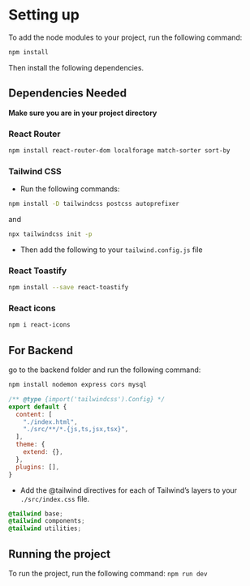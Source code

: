 # Setting up
To add the node modules to your project, run the following command:
```bash
npm install
```

Then install the following dependencies.

## Dependencies Needed
**Make sure you are in your project directory**
### React Router
```bash
npm install react-router-dom localforage match-sorter sort-by
```
### Tailwind CSS
- Run the following commands:
```bash 
npm install -D tailwindcss postcss autoprefixer
``` 
and 
```bash 
npx tailwindcss init -p
```

- Then add the following to your `tailwind.config.js` file

### React Toastify
```bash
npm install --save react-toastify
```

### React icons
```bash
npm i react-icons
```

## For Backend
go to the backend folder and run the following command:
```bash
npm install nodemon express cors mysql
```

```js
/** @type {import('tailwindcss').Config} */
export default {
  content: [
    "./index.html",
    "./src/**/*.{js,ts,jsx,tsx}",
  ],
  theme: {
    extend: {},
  },
  plugins: [],
}
```

- Add the @tailwind directives for each of Tailwind’s layers to your `./src/index.css` file.
```css
@tailwind base;
@tailwind components;
@tailwind utilities;
```

## Running the project
To run the project, run the following command:
`npm run dev`